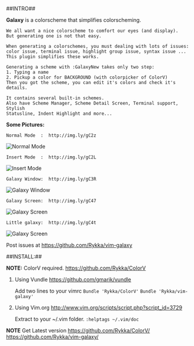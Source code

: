 ##INTRO##

**Galaxy** is a colorscheme that simplifies colorscheming.
    
    We all want a nice colorscheme to comfort our eyes (and display).
    But generating one is not that easy.

    When generating a colorschemes, you must dealing with lots of issues: 
    color issue, terminal issue, highlight group issue, syntax issue ...
    This plugin simplifies these works. 

    Generating a scheme with :GalaxyNew takes only two step:
    1. Typing a name 
    2. Pickup a color for BACKGROUND (with colorpicker of ColorV)
    Then you got the scheme, you can edit it's colors and check it's details.
    
    It contains several built-in schemes.
    Also have Scheme Manager, Scheme Detail Screen, Terminal support, Stylish
    Statusline, Indent Highlight and more...

    
**Some Pictures:**
        
    Normal Mode  :  http://img.ly/gC2z 
![Normal Mode](http://s3.amazonaws.com/imgly_production/3959479/large.png)

    Insert Mode  :  http://img.ly/gC2L
![Insert Mode](http://s3.amazonaws.com/imgly_production/3959491/large.png)
    
    Galaxy Window:  http://img.ly/gC3R 
![Galaxy Window](http://s3.amazonaws.com/imgly_production/3959559/large.png)

    Galaxy Screen:  http://img.ly/gC47 
![Galaxy Screen](http://s3.amazonaws.com/imgly_production/3959575/large.png)

    Little galaxy:  http://img.ly/gC4t 
![Galaxy Screen](http://s3.amazonaws.com/imgly_production/3959597/large.png)


Post issues at https://github.com/Rykka/vim-galaxy

##INSTALL:##

**NOTE:**   ColorV required. https://github.com/Rykka/ColorV

1. Using Vundle  https://github.com/gmarik/vundle 

    Add two lines to your vimrc
    `Bundle 'Rykka/ColorV'` 
    `Bundle 'Rykka/vim-galaxy'` 

2. Using Vim.org http://www.vim.org/scripts/script.php?script_id=3729

    Extract to your ~/.vim folder.
    `:helptags ~/.vim/doc`
    
**NOTE**   Get Latest version
           https://github.com/Rykka/ColorV/
           https://github.com/Rykka/vim-galaxy/
